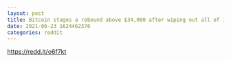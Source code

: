 ```yaml
--- 
layout: post 
title: Bitcoin stages a rebound above $34,000 after wiping out all of its 2021 gains a day earlier 
date: 2021-06-23 1624462376 
categories: reddit 
--- 
```

https://redd.it/o6f7kt